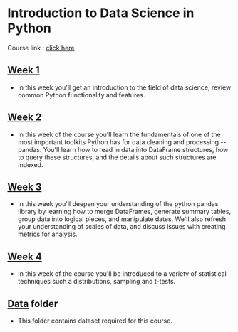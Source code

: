 # Introduction to Data Science in Python

Course link : [click here](https://www.coursera.org/learn/python-data-analysis?specialization=data-science-python)

## [Week 1](https://github.com/Ribin-Baby/coursera-Introduction-to-Data-Science-in-Python/tree/main/week%201)
* In this week you'll get an introduction to the field of data science, review common Python functionality and features.

## [Week 2](https://github.com/Ribin-Baby/coursera-Introduction-to-Data-Science-in-Python/tree/main/week%202)
* In this week of the course you'll learn the fundamentals of one of the most important toolkits Python has for data cleaning and processing -- pandas. You'll learn how to read in data into DataFrame structures, how to query these structures, and the details about such structures are indexed.

## [Week 3](https://github.com/Ribin-Baby/coursera-Introduction-to-Data-Science-in-Python/tree/main/week%203)
* In this week you'll deepen your understanding of the python pandas library by learning how to merge DataFrames, generate summary tables, group data into logical pieces, and manipulate dates. We'll also refresh your understanding of scales of data, and discuss issues with creating metrics for analysis.

## [Week 4](https://github.com/Ribin-Baby/coursera-Introduction-to-Data-Science-in-Python/tree/main/week%204)
* In this week of the course you'll be introduced to a variety of statistical techniques such a distributions, sampling and t-tests.

## [Data](https://github.com/Ribin-Baby/coursera-Introduction-to-Data-Science-in-Python/tree/main/data) folder
* This folder contains dataset required for this course.
